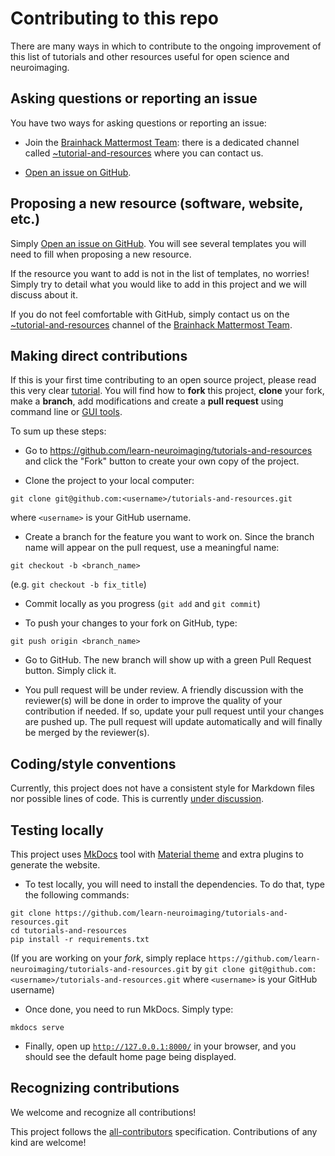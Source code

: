 # Contributing to this repo

There are many ways in which to contribute to the ongoing improvement of this list of tutorials and other resources useful for open science and neuroimaging.



## Asking questions or reporting an issue

You have two ways for asking questions or reporting an issue:

- Join the [Brainhack Mattermost Team](https://mattermost.brainhack.org/): there is a dedicated channel called [~tutorial-and-resources](https://mattermost.brainhack.org/brainhack/channels/tutorial-and-resources) where you can contact us.

- [Open an issue on GitHub](https://github.com/learn-neuroimaging/tutorials-and-resources/issues/).



## Proposing a new resource (software, website, etc.)

Simply [Open an issue on GitHub](https://github.com/learn-neuroimaging/tutorials-and-resources/issues/). You will see several templates you will need to fill when proposing a new resource.

If the resource you want to add is not in the list of templates, no worries! Simply try to detail what you would like to add in this project and we will discuss about it.

If you do not feel comfortable with GitHub, simply contact us on the [~tutorial-and-resources](https://mattermost.brainhack.org/brainhack/channels/tutorial-and-resources) channel of the [Brainhack Mattermost Team](https://mattermost.brainhack.org/).



## Making direct contributions

If this is your first time contributing to an open source project, please read this very clear [tutorial](https://github.com/firstcontributions/first-contributions). You will find how to **fork** this project, **clone** your fork, make a **branch**, add modifications and create a **pull request** using command line or [GUI tools](https://github.com/firstcontributions/first-contributions#tutorials-using-other-tools).

To sum up these steps:

- Go to https://github.com/learn-neuroimaging/tutorials-and-resources and click
  the "Fork" button to create your own copy of the project.

- Clone the project to your local computer:
```
git clone git@github.com:<username>/tutorials-and-resources.git
```
where `<username>` is your GitHub username.

- Create a branch for the feature you want to work on. Since the branch name
  will appear on the pull request, use a meaningful name:
```
git checkout -b <branch_name>
```
(e.g. `git checkout -b fix_title`)

- Commit locally as you progress (`git add` and `git commit`)

- To push your changes to your fork on GitHub, type:
```
git push origin <branch_name>
```

- Go to GitHub. The new branch will show up with a green Pull Request button. Simply click it.

- You pull request will be under review. A friendly discussion with the reviewer(s) will be done in order to improve the quality of your contribution if needed. If so, update your pull request until your changes are pushed up. The pull request will update automatically and will finally be merged by the reviewer(s).



## Coding/style conventions

Currently, this project does not have a consistent style for Markdown files nor possible lines of code. This is currently [under discussion](https://github.com/learn-neuroimaging/tutorials-and-resources/issues/55).



## Testing locally

This project uses [MkDocs](https://www.mkdocs.org/) tool with [Material theme](https://squidfunk.github.io/mkdocs-material/) and extra plugins to generate the website.

- To test locally, you will need to install the dependencies. To do that, type the following commands:
```
git clone https://github.com/learn-neuroimaging/tutorials-and-resources.git
cd tutorials-and-resources
pip install -r requirements.txt
```
(If you are working on your *fork*, simply replace `https://github.com/learn-neuroimaging/tutorials-and-resources.git` by `git clone git@github.com:<username>/tutorials-and-resources.git` where
`<username>` is your GitHub username)

- Once done, you need to run MkDocs. Simply type:
```
mkdocs serve
```

- Finally, open up [`http://127.0.0.1:8000/`](http://127.0.0.1:8000/) in your browser, and you should see the default home page being displayed.


<!--## License
By contributing, you agree that your contributions will be licensed under its
_<LICENSE>_ License.-->



## Recognizing contributions

We welcome and recognize all contributions!

This project follows the [all-contributors](https://github.com/all-contributors/all-contributors) specification. Contributions of any kind are welcome!
